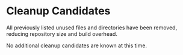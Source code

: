 # Cleanup Candidates

All previously listed unused files and directories have been removed, reducing repository size and build overhead.

No additional cleanup candidates are known at this time.

